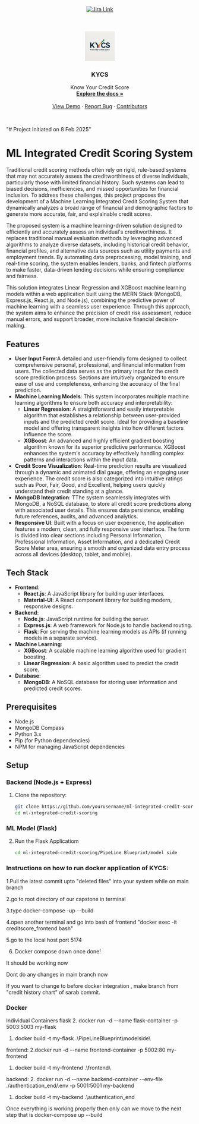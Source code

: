 <!-- SOCIAL LINKS -->

<!-- SOCIAL LINKS -->
<div align="center">
  <a href="https://agnishwarraychaudhuri.atlassian.net/jira/software/projects/MICS/summary">
    <img src="https://img.shields.io/badge/Jira-0052CC?style=for-the-badge&logo=Jira&logoColor=white" alt="Jira Link" />
  </a>
</div>

<br />
<br />

<!-- PROJECT LOGO -->
<br />
<div align="center">
  <a href="https://github.com/othneildrew/Best-README-Template">
    <img src="https://github.com/NotYC/ML-integrated-CreditScoring/blob/main/frontend/src/assets/logo.png" alt="Logo" width="80" height="80">
  </a>

  <h3 align="center">KYCS</h3>

  <p align="center">
    Know Your Credit Score
    <br />
    <a href="https://github.com/NotYC/ML-integrated-CreditScoring/tree/main"><strong>Explore the docs »</strong></a>
    <br />
    <br />
    <a href="https://github.com/NotYC/ML-integrated-CreditScoring/tree/main">View Demo</a>
    &middot;
    <a href="https://github.com/NotYC/ML-integrated-CreditScoring/issues/new">Report Bug</a>
    &middot;
    <a href="https://github.com/NotYC/ML-integrated-CreditScoring/graphs/contributors">Contributors</a>
  </p>
</div>

<br />

"# Project Initiated on 8 Feb 2025" 
# ML Integrated Credit Scoring System

Traditional credit scoring methods often rely on rigid, rule-based systems that may not accurately assess the creditworthiness of diverse individuals, particularly those with limited financial history. Such systems can lead to biased decisions, inefficiencies, and missed opportunities for financial inclusion. To address these challenges, this project proposes the development of a Machine Learning Integrated Credit Scoring System that dynamically analyzes a broad range of financial and demographic factors to generate more accurate, fair, and explainable credit scores.

The proposed system is a machine learning-driven solution designed to efficiently and accurately assess an individual's creditworthiness. It replaces traditional manual evaluation methods by leveraging advanced algorithms to analyze diverse datasets, including historical credit behavior, financial profiles, and alternative data sources such as utility payments and employment trends. By automating data preprocessing, model training, and real-time scoring, the system enables lenders, banks, and fintech platforms to make faster, data-driven lending decisions while ensuring compliance and fairness.

This solution integrates Linear Regression and XGBoost machine learning models within a web application built using the MERN Stack (MongoDB, Express.js, React.js, and Node.js), combining the predictive power of machine learning with a seamless user experience. Through this approach, the system aims to enhance the precision of credit risk assessment, reduce manual errors, and support broader, more inclusive financial decision-making.


## Features

- **User Input Form**:A detailed and user-friendly form designed to collect comprehensive personal, professional, and financial information from users. The collected data serves as the primary input for the credit score prediction process. Sections are intuitively organized to ensure ease of use and completeness, enhancing the accuracy of the final prediction.
- **Machine Learning Models**: This system incorporates multiple machine learning algorithms to ensure both accuracy and interpretability:
  - **Linear Regression**: A straightforward and easily interpretable algorithm that establishes a relationship between user-provided inputs and the predicted credit score. Ideal for providing a baseline model and offering transparent insights into how different factors influence the score.
  - **XGBoost**: An advanced and highly efficient gradient boosting algorithm known for its superior predictive performance. XGBoost enhances the system's accuracy by effectively handling complex patterns and interactions within the input data.
- **Credit Score Visualization**: Real-time prediction results are visualized through a dynamic and animated dial gauge, offering an engaging user experience. The credit score is also categorized into intuitive ratings such as Poor, Fair, Good, and Excellent, helping users quickly understand their credit standing at a glance.
- **MongoDB Integration**: TThe system seamlessly integrates with MongoDB, a NoSQL database, to store all credit score predictions along with associated user details. This ensures data persistence, enabling future references, audits, and advanced analytics.
- **Responsive UI**: Built with a focus on user experience, the application features a modern, clean, and fully responsive user interface. The form is divided into clear sections including Personal Information, Professional Information, Asset Information, and a dedicated Credit Score Meter area, ensuring a smooth and organized data entry process across all devices (desktop, tablet, and mobile).

## Tech Stack

- **Frontend**:
  - **React.js**: A JavaScript library for building user interfaces.
  - **Material-UI**: A React component library for building modern, responsive designs.
- **Backend**:
  - **Node.js**: JavaScript runtime for building the server.
  - **Express.js**: A web framework for Node.js to handle backend routing.
  - **Flask**: For serving the machine learning models as APIs (if running models in a separate service).
- **Machine Learning**:
  - **XGBoost**: A scalable machine learning algorithm used for gradient boosting.
  - **Linear Regression**: A basic algorithm used to predict the credit score.
- **Database**:
  - **MongoDB**: A NoSQL database for storing user information and predicted credit scores.

## Prerequisites

- Node.js
- MongoDB Compass
- Python 3.x
- Pip (for Python dependencies)
- NPM  for managing JavaScript dependencies

## Setup

### Backend (Node.js + Express)

1. Clone the repository:
   ```bash
   git clone https://github.com/yourusername/ml-integrated-credit-scoring.git
   cd ml-integrated-credit-scoring
   
### ML Model (Flask)

2. Run the Flask Applicatiom
   ```bash
   cd ml-integrated-credit-scoring/PipeLine Blueprint/model side


### Instructions on how to run docker application of KYCS: 

1.Pull the latest commit upto "deleted files" into your system while on main branch

2.go to root directory of our capstone in terminal 

3.type docker-compose -up --build

4.open another terminal and go into bash of frontend "docker exec -it creditscore_frontend bash"

5.go to the local host port 5174 

6. Docker compose down once done!

It should be working now

Dont do any changes in main branch now

If you want to change to before docker integration , make branch from "credit history chart" of sarab commit.


### Docker

Individual Containers
flask 
2.  docker run -d --name flask-container -p 5003:5003 my-flask
1. docker build -t my-flask .\PipeLineBlueprint\modelside\   

frontend:
2.docker run -d --name frontend-container -p 5002:80 my-frontend
1. docker build -t my-frontend .\frontend\ 

backend:
2.  docker run -d --name backend-container --env-file ./authentication_end/.env -p 5001:5001 my-backend
1. docker build -t my-backend .\authentication_end

Once everything is working properly then only can we move to the next step that is docker-compose up --build


<!-- MARKDOWN LINKS & IMAGES -->
<!-- https://www.markdownguide.org/basic-syntax/#reference-style-links -->

[contributors-shield]: https://img.shields.io/github/contributors/othneildrew/Best-README-Template.svg?style=for-the-badge
[contributors-url]: https://github.com/othneildrew/Best-README-Template/graphs/contributors
[forks-shield]: https://img.shields.io/github/forks/othneildrew/Best-README-Template.svg?style=for-the-badge
[forks-url]: https://github.com/othneildrew/Best-README-Template/network/members
[stars-shield]: https://img.shields.io/github/stars/othneildrew/Best-README-Template.svg?style=for-the-badge
[stars-url]: https://github.com/othneildrew/Best-README-Template/stargazers
[issues-shield]: https://img.shields.io/github/issues/othneildrew/Best-README-Template.svg?style=for-the-badge
[issues-url]: https://github.com/othneildrew/Best-README-Template/issues
[jira-shield]: https://img.shields.io/badge/Jira-0052CC?style=for-the-badge&logo=Jira&logoColor=white
[jira-url]: https://agnishwarraychaudhuri.atlassian.net/jira/software/projects/MICS/summary
[license-shield]: https://img.shields.io/github/license/othneildrew/Best-README-Template.svg?style=for-the-badge
[license-url]: https://github.com/othneildrew/Best-README-Template/blob/master/LICENSE.txt
[linkedin-shield]: https://img.shields.io/badge/-LinkedIn-black.svg?style=for-the-badge&logo=linkedin&colorB=555
[linkedin-url]: https://linkedin.com/in/othneildrew
[product-screenshot]: images/screenshot.png
[Next.js]: https://img.shields.io/badge/next.js-000000?style=for-the-badge&logo=nextdotjs&logoColor=white
[Next-url]: https://nextjs.org/
[React.js]: https://img.shields.io/badge/React-20232A?style=for-the-badge&logo=react&logoColor=61DAFB
[React-url]: https://reactjs.org/
[Vue.js]: https://img.shields.io/badge/Vue.js-35495E?style=for-the-badge&logo=vuedotjs&logoColor=4FC08D
[Vue-url]: https://vuejs.org/
[Angular.io]: https://img.shields.io/badge/Angular-DD0031?style=for-the-badge&logo=angular&logoColor=white
[Angular-url]: https://angular.io/
[Svelte.dev]: https://img.shields.io/badge/Svelte-4A4A55?style=for-the-badge&logo=svelte&logoColor=FF3E00
[Svelte-url]: https://svelte.dev/
[Laravel.com]: https://img.shields.io/badge/Laravel-FF2D20?style=for-the-badge&logo=laravel&logoColor=white
[Laravel-url]: https://laravel.com
[Bootstrap.com]: https://img.shields.io/badge/Bootstrap-563D7C?style=for-the-badge&logo=bootstrap&logoColor=white
[Bootstrap-url]: https://getbootstrap.com
[JQuery.com]: https://img.shields.io/badge/jQuery-0769AD?style=for-the-badge&logo=jquery&logoColor=white
[JQuery-url]: https://jquery.com 
